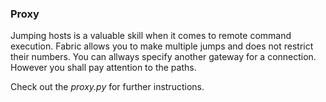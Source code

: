 ### Proxy

Jumping hosts is a valuable skill when it comes to remote command execution. Fabric allows you to make multiple jumps and does not restrict their numbers.
You can allways specify another gateway for a connection. However you shall pay attention to the paths.

Check out the *proxy.py* for further instructions.